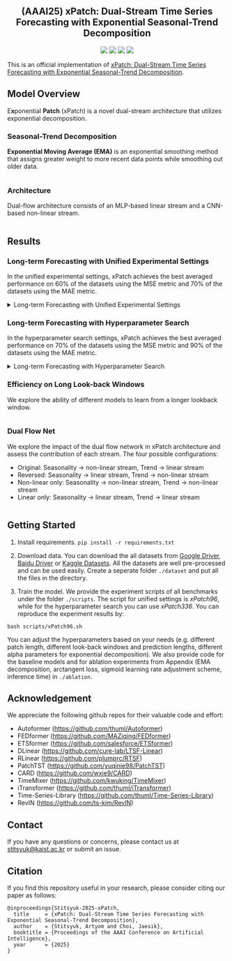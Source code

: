 <div align="center">
  <h2><b> (AAAI25) xPatch: Dual-Stream Time Series Forecasting with Exponential Seasonal-Trend Decomposition </b></h2>
</div>

<div align="center">

![](https://img.shields.io/github/last-commit/stitsyuk/xPatch?color=green)
![](https://img.shields.io/github/stars/stitsyuk/xPatch?color=yellow)
![](https://img.shields.io/github/forks/stitsyuk/xPatch?color=lightblue)
![](https://img.shields.io/badge/PRs-Welcome-green)

</div>

This is an official implementation of [xPatch: Dual-Stream Time Series Forecasting with Exponential Seasonal-Trend Decomposition](https://arxiv.org/).

## Model Overview

E**x**ponential **Patch** (xPatch) is a novel dual-stream architecture that utilizes exponential decomposition.

### Seasonal-Trend Decomposition

**Exponential Moving Average (EMA)** is an exponential smoothing method that assigns greater weight to more recent data points while smoothing out older data.

<p align="center">
<img src="./figures/ema.png" alt="" align=center />
</p>

### Architecture

Dual-flow architecture consists of an MLP-based linear stream and a CNN-based non-linear stream.

<p align="center">
<img src="./figures/xpatch.png" alt="" align=center />
</p>

## Results

### Long-term Forecasting with Unified Experimental Settings

In the unified experimental settings, xPatch achieves the best averaged performance on 60% of the datasets using the MSE metric and 70% of the datasets using the MAE metric.

<details>
<summary>Long-term Forecasting with Unified Experimental Settings
<img src="./figures/hyper-unified.png" alt="" align=center />
</details>

### Long-term Forecasting with Hyperparameter Search

In the hyperparameter search settings, xPatch achieves the best averaged performance on 70% of the datasets using the MSE metric and 90% of the datasets using the MAE metric.

<details>
<summary>Long-term Forecasting with Hyperparameter Search
<img src="./figures/hyper-search.png" alt="" align=center />
</details>

### Efficiency on Long Look-back Windows

We explore the ability of different models to learn from a longer lookback window.

<p align="center">
<img src="./figures/lookback.png" alt="" align=center />
</p>

### Dual Flow Net

We explore the impact of the dual flow network in xPatch architecture and assess the contribution of each stream. The four possible configurations:
- Original: Seasonality -> non-linear stream, Trend -> linear stream
- Reversed: Seasonality -> linear stream, Trend -> non-linear stream
- Non-linear only: Seasonality -> non-linear stream, Trend -> non-linear stream
- Linear only: Seasonality -> linear stream, Trend -> linear stream

<p align="center">
<img src="./figures/dual-flow.png" alt="" align=center />
</p>

## Getting Started

1. Install requirements. ```pip install -r requirements.txt```

2. Download data. You can download the all datasets from [Google Driver](https://drive.google.com/u/0/uc?id=1NF7VEefXCmXuWNbnNe858WvQAkJ_7wuP&export=download), [Baidu Driver](https://pan.baidu.com/share/init?surl=r3KhGd0Q9PJIUZdfEYoymg&pwd=i9iy) or [Kaggle Datasets](https://www.kaggle.com/datasets/wentixiaogege/time-series-dataset). All the datasets are well pre-processed and can be used easily. Create a seperate folder ```./dataset``` and put all the files in the directory.

3. Train the model. We provide the experiment scripts of all benchmarks under the folder `./scripts`. The script for unified settings is *xPatch96*, while for the hyperparameter search you can use *xPatch336*. You can reproduce the experiment results by:

```
bash scripts/xPatch96.sh
```

You can adjust the hyperparameters based on your needs (e.g. different patch length, different look-back windows and prediction lengths, different alpha parameters for exponential decomposition). We also provide code for the baseline models and for ablation experiments from Appendix (EMA decomposition, arctangent loss, sigmoid learning rate adjustment scheme, inference time) in ```./ablation```.

## Acknowledgement

We appreciate the following github repos for their valuable code and effort:
- Autoformer (https://github.com/thuml/Autoformer)
- FEDformer (https://github.com/MAZiqing/FEDformer)
- ETSformer (https://github.com/salesforce/ETSformer)
- DLinear (https://github.com/cure-lab/LTSF-Linear)
- RLinear (https://github.com/plumprc/RTSF)
- PatchTST (https://github.com/yuqinie98/PatchTST)
- CARD (https://github.com/wxie9/CARD)
- TimeMixer (https://github.com/kwuking/TimeMixer)
- iTransformer (https://github.com/thuml/iTransformer)
- Time-Series-Library (https://github.com/thuml/Time-Series-Library)
- RevIN (https://github.com/ts-kim/RevIN)

## Contact

If you have any questions or concerns, please contact us at stitsyuk@kaist.ac.kr or submit an issue.

## Citation

If you find this repository useful in your research, please consider citing our paper as follows:

```
@inproceedings{Stitsyuk-2025-xPatch,
  title     = {xPatch: Dual-Stream Time Series Forecasting with Exponential Seasonal-Trend Decomposition},
  author    = {Stitsyuk, Artyom and Choi, Jaesik},
  booktitle = {Proceedings of the AAAI Conference on Artificial Intelligence},
  year      = {2025}
}
```
